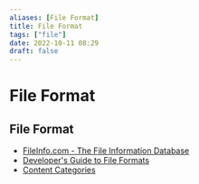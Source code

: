 ```yaml
---
aliases: [File Format]
title: File Format
tags: ["file"]
date: 2022-10-11 08:29
draft: false
---
```


# File Format

## File Format

- [FileInfo.com - The File Information Database](https://fileinfo.com/)
- [Developer's Guide to File Formats](https://www.fileformat.com/)
- [Content Categories](https://www.loc.gov/preservation/digital/formats/content/content_categories.shtml)
